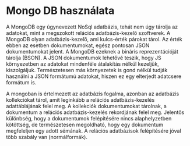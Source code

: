 # Mongo DB használata

A MongoDB egy úgynevezett NoSql adatbázis, tehát nem úgy tárolja az adatokat, mint a megszokott relációs adatbázis-kezelő szoftverek. 
A MongoDB olyan adatbázis-kezelő, ami kulcs-érték párokat tárol. Az érték ebben az esetben dokumentumokat, egész pontosan JSON dokumentumokat  jelent. A MongoDB ezeknek a bináris reprezentációját tárolja (BSON). A JSON dokumentumok lehetővé teszik, hogy JS környezetben az adatokat mindenféle átalakítás nélkül kezeljük, kiszolgáljuk. Természetesen más környezetek is gond nélkül tudják használni a JSON formátumú adatokat, hiszen ez egy elterjedt adatcsere formátum is.

A mongoban is értelmezett az adatbázis fogalma, azonban az adatbázis kollekciókat tárol, amit leginkább a relációs adatbázis-kezelés adattáblájának felel meg.
A kollekciók dokumentumokat tárolnak, a dokumentum a relációs adatbázis-kezelés rekordjának felel meg. 
Jelentős különbség, hogy a dokumentumok felépítésére nincs alaphelyzetben kötöttség, de természetesen megoldható, hogy egy dokumentum megfeleljen egy adott sémának. A relációs adatbázisok felépítésére jóval több szabály van (normálformák).

